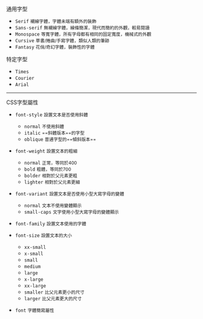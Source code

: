通用字型
- `Serif` <small>襯線字體，字體未端有額外的裝飾</small>
- `Sans-serif` <small>無襯線字體，線條簡潔，現代而簡約的外觀，較易閱讀</small>
- `Monospace` <small>等寬字體，所有字母都有相同的固定寬度，機械式的外觀</small>
- `Cursive` <small>草書/捲曲/手寫字體，類似人類的筆跡</small>
- `Fantasy` <small>花俏/奇幻字體，裝飾性的字體</small>

特定字型
- `Times`
- `Courier`
- `Arial`

---

CSS字型屬性
- `font-style` <small>設置文本是否使用斜體</small>
	- `normal` <small>不使用斜體</small>
	- `italic` <small>==斜體版本==的字型</small>
	- `oblique` <small>普通字型的==傾斜版本==</small>

- `font-weight` <small>設置文本的粗細</small>
	- `normal` <small>正常，等同於400</small>
	- `bold` <small>粗體，等同於700</small>
	- `bolder` <small>相對於父元素更粗</small>
	- `lighter` <small>相對於父元素更細</small>

- `font-variant` <small>設置文本是否使用小型大寫字母的變體</small>
	- `normal` <small>文本不使用變體顯示</small>
	- `small-caps` <small>文字使用小型大寫字母的變體顯示</small>

- `font-family` <small>設置文本使用的字體</small>
- `font-size` <small>設置文本的大小</small>
	- `xx-small`
	- `x-small`
	- `small`
	- `medium`
	- `large`
	- `x-large`
	- `xx-large`
	- `smaller` <small>比父元素更小的尺寸</small>
	- `larger` <small>比父元素更大的尺寸</small>

- `font` <small>字體簡寫屬性</small>